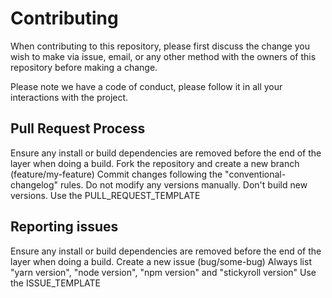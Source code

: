 # Contributing

When contributing to this repository, please first discuss the change you wish to make via issue, email, or any other method with the owners of this repository before making a change.

Please note we have a code of conduct, please follow it in all your interactions with the project.

## Pull Request Process

Ensure any install or build dependencies are removed before the end of the layer when doing a build.
Fork the repository and create a new branch (feature/my-feature)
Commit changes following the "conventional-changelog" rules.
Do not modify any versions manually. Don't build new versions.
Use the PULL_REQUEST_TEMPLATE

## Reporting issues

Ensure any install or build dependencies are removed before the end of the layer when doing a build.
Create a new issue (bug/some-bug)
Always list "yarn version", "node version", "npm version" and "stickyroll version"
Use the ISSUE_TEMPLATE
